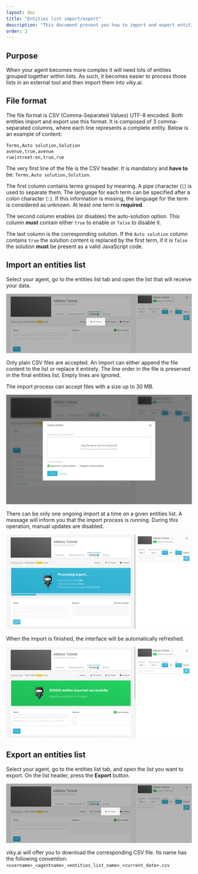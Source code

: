 ```yaml
---
layout: doc
title: "Entities list import/export"
description: "This document present you how to import and export entities list to and from viky.ai."
order: 2
---
```


## Purpose

When your agent becomes more complex it will need lots of entities grouped together within lists.
As such, it becomes easier to process those lists in an external tool and then import them into viky.ai.

## File format

The file format is CSV (Comma-Separated Values) UTF-8 encoded. Both entities import and export use this format. It is composed of  3 comma-separated columns, where each line represents a complete entity. Below is an example of content:

```
Terms,Auto solution,Solution
avenue,true,avenue
rue|street:en,true,rue
```

The very first line of the file is the CSV header. It is mandatory and **have to** be: `Terms,Auto solution,Solution`.

The first column contains terms grouped by meaning. A pipe character (`|`) is used to separate them.  The language for each term can be specified after a colon character (`:`). If this information is missing, the language for the term is considered as unknown. At least one term is **required**.

The second column enables (or disables) the auto-solution option. This column **must** contain either `true` to enable or `false` to disable it.

The last column is the corresponding solution. If the `Auto solution` column contains `true` the solution content is replaced by the first term, if it is `false` the solution **must** be present as a valid JavaScript code.

## Import an entities list

Select your agent, go to the entities list tab and open the list that will receive your data.

![Import entities list button](img/import_button.png "Import an entities list")

Only plain CSV files are accepted. An import can either append the file content to the list or replace it entirely. The line order in the file is preserved in the final entities list. Empty lines are ignored.
 
The import process can accept files with a size up to 30 MB.

![Import modal window](img/import_modal.png "Import modal window")

There can be only one ongoing import at a time on a given entities list. A message will inform you that the import process is running. During this operation, manual updates are disabled.

![Import in progress](img/import_in_progress.png "Import in progress")

When the import is finished, the interface will be automatically refreshed.

![Import done](img/import_done.png "Import done")

## Export an entities list

Select your agent, go to the entities list tab, and open the list you want to export. On the list header, press the **Export** button.

![Export entities list button](img/export_button.png "Export an entities list")

viky.ai will offer you to download the corresponding CSV file. Its name has the following convention: `<username>_<agentname>_<entities_list_name>_<current_date>.csv`
